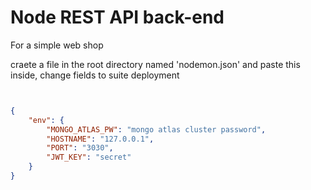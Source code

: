 
# Node REST API back-end 
For a simple web shop



craete a file in the root directory named 'nodemon.json'
and paste this inside, change fields to suite deployment

```json


{
    "env": {
        "MONGO_ATLAS_PW": "mongo atlas cluster password",
        "HOSTNAME": "127.0.0.1",
        "PORT": "3030",
        "JWT_KEY": "secret"
    }
}

```